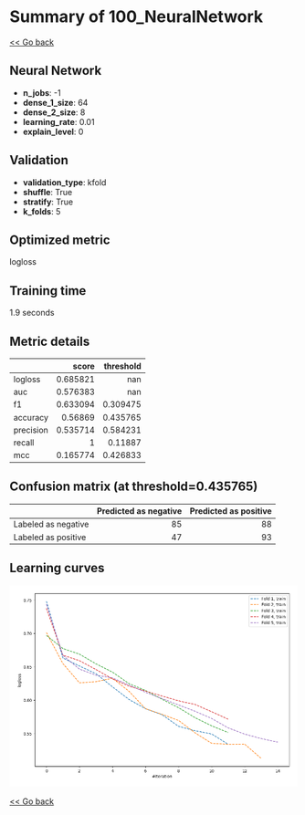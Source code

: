 # Summary of 100_NeuralNetwork

[<< Go back](../README.md)


## Neural Network
- **n_jobs**: -1
- **dense_1_size**: 64
- **dense_2_size**: 8
- **learning_rate**: 0.01
- **explain_level**: 0

## Validation
 - **validation_type**: kfold
 - **shuffle**: True
 - **stratify**: True
 - **k_folds**: 5

## Optimized metric
logloss

## Training time

1.9 seconds

## Metric details
|           |    score |   threshold |
|:----------|---------:|------------:|
| logloss   | 0.685821 |  nan        |
| auc       | 0.576383 |  nan        |
| f1        | 0.633094 |    0.309475 |
| accuracy  | 0.56869  |    0.435765 |
| precision | 0.535714 |    0.584231 |
| recall    | 1        |    0.11887  |
| mcc       | 0.165774 |    0.426833 |


## Confusion matrix (at threshold=0.435765)
|                     |   Predicted as negative |   Predicted as positive |
|:--------------------|------------------------:|------------------------:|
| Labeled as negative |                      85 |                      88 |
| Labeled as positive |                      47 |                      93 |

## Learning curves
![Learning curves](learning_curves.png)

[<< Go back](../README.md)
